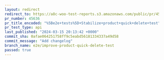 ```yaml
---
layout: redirect
redirect_to: https://a8c-woo-test-reports.s3.amazonaws.com/public/pr/45636/api/index.html
pr_number: 45636
pr_title_encoded: "%5Be2e+tests%5D+Stabilize+product+quick+delete+test"
pr_test_type: api
last_published: "2024-03-15 20:13:42 +0000"
commit_sha: 0afae064251758ff9c5eabd56181334337a49d58
commit_message: "Add changelog"
branch_name: e2e/improve-product-quick-delete-test
passed: true
---
```

